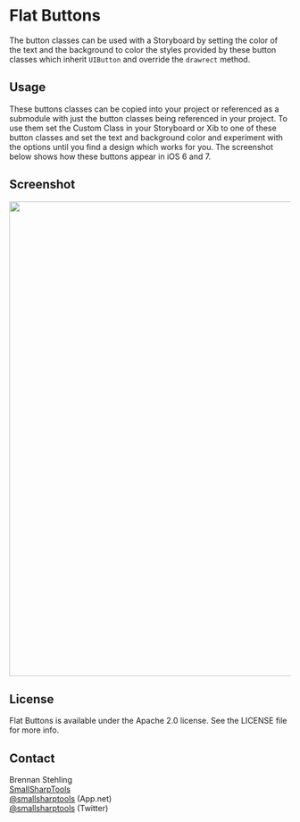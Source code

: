Flat Buttons
===========

The button classes can be used with a Storyboard by setting the color of the text and the background 
to color the styles provided by these button classes which inherit `UIButton` and override the `drawrect` 
method.

## Usage

These buttons classes can be copied into your project or referenced as a submodule with 
just the button classes being referenced in your project. To use them set the Custom Class
in your Storyboard or Xib to one of these button classes and set the text and background
color and experiment with the options until you find a design which works for you. The
screenshot below shows how these buttons appear in iOS 6 and 7.

## Screenshot

<img src="https://raw.github.com/brennanMKE/FlatButtons/master/FlatButtons.png" width="850" />

## License

Flat Buttons is available under the Apache 2.0 license. See the LICENSE file for more info.

## Contact

Brennan Stehling  
[SmallSharpTools](http://www.smallsharptools.com/)  
[@smallsharptools](https://alpha.app.net/smallsharptools) (App.net)  
[@smallsharptools](https://twitter.com/smallsharptools) (Twitter)  
